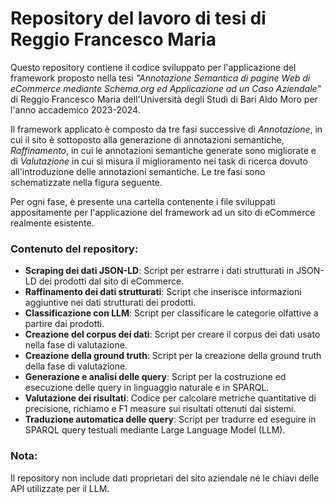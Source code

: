 # Repository del lavoro di tesi di Reggio Francesco Maria

Questo repository contiene il codice sviluppato per l'applicazione del framework proposto nella tesi *"Annotazione Semantica di pagine Web di eCommerce mediante Schema.org ed Applicazione ad un Caso Aziendale"* di Reggio Francesco Maria dell'Università degli Studi di Bari Aldo Moro per l'anno accademico 2023-2024.

Il framework applicato è composto da tre fasi successive di *Annotazione*, in cui il sito è sottoposto alla generazione di annotazioni semantiche, *Raffinamento*, in cui le annotazioni semantiche generate sono migliorate e di *Valutazione* in cui si misura il miglioramento nei task di ricerca dovuto all'introduzione delle annotazioni semantiche. Le tre fasi sono schematizzate nella figura seguente.

Per ogni fase, è presente una cartella contenente i file sviluppati appositamente per l'applicazione del framework ad un sito di eCommerce realmente esistente.

### Contenuto del repository:
- **Scraping dei dati JSON-LD**: Script per estrarre i dati strutturati in JSON-LD dei prodotti dal sito di eCommerce.
- **Raffinamento dei dati strutturati**: Script che inserisce informazioni aggiuntive nei dati strutturati dei prodotti.
- **Classificazione con LLM**: Script per classificare le categorie olfattive a partire dai prodotti.
- **Creazione del corpus dei dati**: Script per creare il corpus dei dati usato nella fase di valutazione.
- **Creazione della ground truth**: Script per la creazione della ground truth della fase di valutazione.
- **Generazione e analisi delle query**: Script per la costruzione ed esecuzione delle query in linguaggio naturale e in SPARQL.
- **Valutazione dei risultati**: Codice per calcolare metriche quantitative di precisione, richiamo e F1 measure sui risultati ottenuti dai sistemi.
- **Traduzione automatica delle query**: Script per tradurre ed eseguire in SPARQL query testuali mediante Large Language Model (LLM).

### Nota:
Il repository non include dati proprietari del sito aziendale né le chiavi delle API utilizzate per il LLM.
